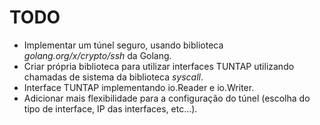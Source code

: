 # TODO
*   Implementar um túnel seguro, usando biblioteca <i>golang.org/x/crypto/ssh</i> da Golang.
*   Criar própria biblioteca para utilizar interfaces TUNTAP utilizando chamadas de sistema da biblioteca <i>syscall</i>.
*   Interface TUNTAP implementando io.Reader e io.Writer.
*   Adicionar mais flexibilidade para a configuração do túnel (escolha do tipo de interface, IP das interfaces, etc...).
